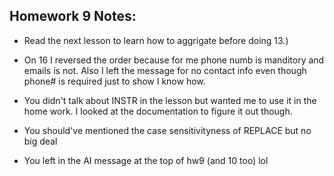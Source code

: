 ## Homework 9 Notes:

- Read the next lesson to learn how to aggrigate before doing 13.)

- On 16 I reversed the order because for me phone numb is manditory and emails is not. Also I left the message for no contact info even though phone# is required just to show I know how.

- You didn't talk about INSTR in the lesson but wanted me to use it in the home work. I looked at the documentation to figure it out though.

- You should've mentioned the case sensitivityness of REPLACE but no big deal

- You left in the AI message at the top of hw9 (and 10 too) lol
